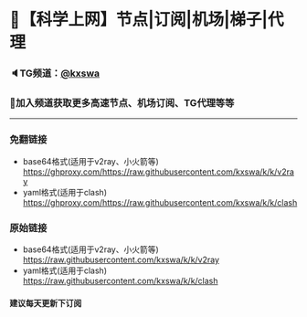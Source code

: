 # 🚀【科学上网】节点|订阅|机场|梯子|代理
### 🔈TG频道：[@kxswa](https://t.me/kxswa/) 
### 🔔加入频道获取更多高速节点、机场订阅、TG代理等等  
***  
### 免翻链接  
- base64格式(适用于v2ray、小火箭等)  
https://ghproxy.com/https://raw.githubusercontent.com/kxswa/k/k/v2ray
- yaml格式(适用于clash)  
https://ghproxy.com/https://raw.githubusercontent.com/kxswa/k/k/clash
### 原始链接  
- base64格式(适用于v2ray、小火箭等)  
https://raw.githubusercontent.com/kxswa/k/k/v2ray  
- yaml格式(适用于clash)  
https://raw.githubusercontent.com/kxswa/k/k/clash  
#### 建议每天更新下订阅
